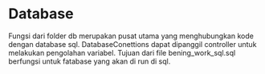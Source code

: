 # Database

Fungsi dari folder db merupakan pusat utama yang menghubungkan kode dengan database sql. DatabaseConettions dapat dipanggil controller untuk melakukan pengolahan variabel. Tujuan dari file bening_work_sql.sql berfungsi untuk fatabase yang akan di run di sql.